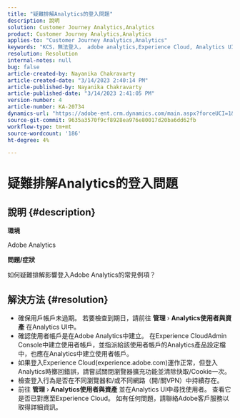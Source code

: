```yaml
---
title: "疑難排解Analytics的登入問題"
description: 說明
solution: Customer Journey Analytics,Analytics
product: Customer Journey Analytics,Analytics
applies-to: "Customer Journey Analytics,Analytics"
keywords: "KCS，無法登入， adobe analytics,Experience Cloud, Analytics UI"
resolution: Resolution
internal-notes: null
bug: false
article-created-by: Nayanika Chakravarty
article-created-date: "3/14/2023 2:40:14 PM"
article-published-by: Nayanika Chakravarty
article-published-date: "3/14/2023 2:41:05 PM"
version-number: 4
article-number: KA-20734
dynamics-url: "https://adobe-ent.crm.dynamics.com/main.aspx?forceUCI=1&pagetype=entityrecord&etn=knowledgearticle&id=02314f20-76c2-ed11-83ff-6045bd006a22"
source-git-commit: 9635a3570f9cf8928ea976e80017d20ba6dd62fb
workflow-type: tm+mt
source-wordcount: '186'
ht-degree: 4%

---
```


# 疑難排解Analytics的登入問題

## 說明 {#description}


<b>環境</b>

Adobe Analytics

<b>問題/症狀</b>

如何疑難排解影響登入Adobe Analytics的常見例項？


## 解決方法 {#resolution}


- 確保用戶帳戶未過期。 若要檢查到期日，請前往 <b>管理</b> › <b>Analytics使用者與資產</b> 在Analytics UI中。
- 確認使用者帳戶是在Adobe Analytics中建立。 在Experience CloudAdmin Console中建立使用者帳戶，並指派給該使用者帳戶的Analytics產品設定檔中，也應在Analytics中建立使用者帳戶。
- 如果登入Experience Cloud(experience.adobe.com)運作正常，但登入Analytics時擲回錯誤，請嘗試關閉瀏覽器擴充功能並清除快取/Cookie一次。
- 檢查登入行為是否在不同瀏覽器和/或不同網路（開/關VPN）中持續存在。
- 前往 <b>管理</b> › <b>Analytics使用者與資產</b> 並在Analytics UI中尋找使用者。 查看它是否已對應至Experience Cloud。 如有任何問題，請聯絡Adobe客戶服務以取得詳細資訊。



